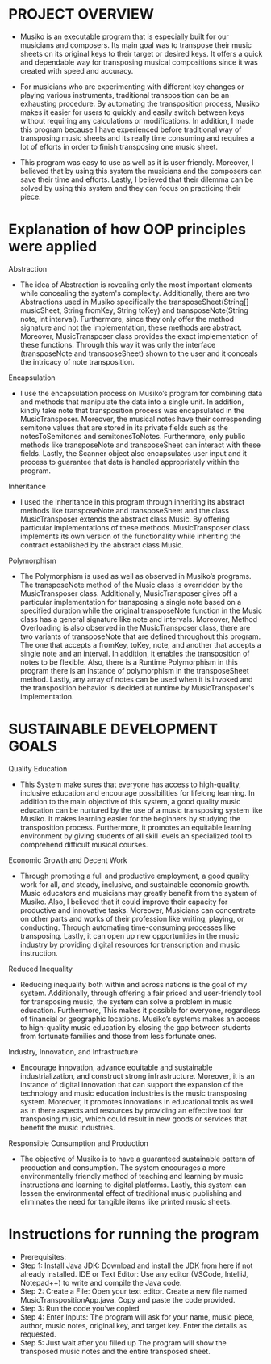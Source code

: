 # PROJECT OVERVIEW

* Musiko is an executable program that is especially built for our musicians and composers. Its main goal was to transpose their music sheets on its original keys to their target or desired keys. It offers a quick and dependable way for transposing musical compositions since it was created with speed and accuracy. 

* For musicians who are experimenting with different key changes or playing various instruments, traditional transposition can be an exhausting procedure. By automating the transposition process, Musiko makes it easier for users to quickly and easily switch between keys without requiring any calculations or modifications. In addition, I made this program because I have experienced before traditional way of transposing music sheets and its really time consuming and requires a lot of efforts in order to finish transposing one music sheet. 

* This program was easy to use as well as it is user friendly. Moreover, I believed that by using this system the musicians and the composers can save their time and efforts. Lastly, I believed that their dilemma can be solved by using this system and they can focus on practicing their piece.

# Explanation of how OOP principles were applied
Abstraction 
* The idea of Abstraction is revealing only the most important elements while concealing the system's complexity. Additionally, there are two Abstractions used in Musiko specifically the transposeSheet(String[] musicSheet, String fromKey, String toKey) and transposeNote(String note, int interval). Furthermore, since they only offer the method signature and not the implementation, these methods are abstract. Moreover, MusicTransposer class provides the exact implementation of these functions. Through this way it was only the interface (transposeNote and transposeSheet) shown to the user and it conceals the intricacy of note transposition.

Encapsulation
* I use the encapsulation process on Musiko’s program for combining data and methods that manipulate the data into a single unit. In addition, kindly take note that transposition process was encapsulated in the MusicTransposer. Moreover, the musical notes have their corresponding semitone values that are stored in its private fields such as the notesToSemitones and semitonesToNotes. Furthermore, only public methods like transposeNote and transposeSheet can interact with these fields. Lastly, the Scanner object also encapsulates user input and it process to guarantee that data is handled appropriately within the program.

Inheritance
* I used the inheritance in this program through inheriting its abstract methods like transposeNote and transposeSheet and  the class MusicTransposer extends the abstract class Music. By offering particular implementations of these methods. MusicTransposer class implements its own version of the functionality while inheriting the contract established by the abstract class Music.

Polymorphism
* The Polymorphism is used as well as observed in Musiko’s programs. The transposeNote method of the Music class is overridden by the MusicTransposer class. Additionally,  MusicTransposer gives off a particular implementation for transposing a single note based on a specified duration while the original transposeNote function in the Music class has a general signature like note and intervals. Moreover, Method Overloading is also observed in the MusicTransposer class, there are two variants of transposeNote that are defined throughout this program. The one that accepts a fromKey, toKey, note, and another that accepts a single note and an interval.  In addition, it enables the transposition of notes to be flexible. Also, there is a Runtime Polymorphism in this program there is an instance of polymorphism in the transposeSheet method. Lastly, any array of notes can be used when it is invoked and the transposition behavior is decided at runtime by MusicTransposer's implementation.

# SUSTAINABLE DEVELOPMENT GOALS

Quality Education
* This System make sures that everyone has access to high-quality, inclusive education and encourage possibilities for lifelong learning. In addition to the main objective of this system, a good quality music education can be nurtured by the use of a music transposing system like Musiko. It makes learning easier for the beginners by studying the transposition process. Furthermore, it promotes an equitable learning environment by giving students of all skill levels an specialized tool to comprehend difficult musical courses.

Economic Growth and Decent Work
* Through promoting a full and productive employment, a good quality work for all, and steady, inclusive, and sustainable economic growth. Music educators and musicians may greatly benefit from the system of Musiko. Also, I believed that it could improve their capacity for productive and innovative tasks. Moreover, Musicians can concentrate on other parts and works of their profession like writing, playing, or conducting. Through automating time-consuming processes like transposing. Lastly, it can open up new opportunities in the music industry by providing digital resources for transcription and music instruction.

Reduced Inequality
* Reducing inequality both within and across nations is the goal of my system. Additionally, through offering a fair priced and user-friendly tool for transposing music, the system can solve a problem in music education. Furthermore, This makes it possible for everyone, regardless of financial or geographic locations. Musiko’s systems makes an access to high-quality music education by closing the gap between students from fortunate families and those from less fortunate ones.

Industry, Innovation, and Infrastructure
* Encourage innovation, advance equitable and sustainable industrialization, and construct strong infrastructure. Moreover, it is an instance of digital innovation that can support the expansion of the technology and music education industries is the music transposing system. Moreover, It promotes innovations in educational tools as well as in there aspects and resources by providing an effective tool for transposing music, which could result in new goods or services that benefit the music industries.

Responsible Consumption and Production
* The objective of Musiko is to have a guaranteed sustainable pattern of production and consumption. The system encourages a more environmentally friendly method of teaching and learning by music instructions and learning to digital platforms. Lastly, this system can lessen the environmental effect of traditional music publishing and eliminates the need for tangible items like printed music sheets.

# Instructions for running the program
* Prerequisites:
* Step 1:
Install Java JDK: Download and install the JDK from here if not already installed.
IDE or Text Editor: Use any editor (VSCode, IntelliJ, Notepad++) to write and compile the Java code.
* Step 2:
Create a File:
Open your text editor.
Create a new file named MusicTranspositionApp.java.
Copy and paste the code provided.
* Step 3:
Run the code you’ve copied
* Step 4:
Enter Inputs:
The program will ask for your name, music piece, author, music notes, original key, and target key.
Enter the details as requested.
* Step 5:
Just wait after you filled up
The program will show the transposed music notes and the entire transposed sheet.
